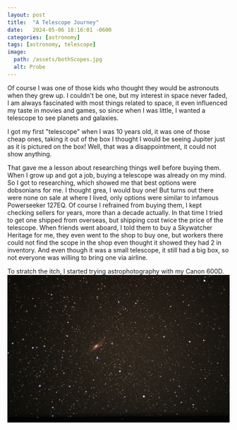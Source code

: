 ```yaml
---
layout: post
title:  "A Telescope Journey"
date:   2024-05-06 18:16:01 -0600
categories: [astronomy]
tags: [astronomy, telescope]
image:
  path: /assets/bothScopes.jpg
  alt: Probe
---
```



Of course I was one of those kids who thought they would be astronouts when they grew up. I couldn't be one, but my interest in space never faded, I am always fascinated with most things related to space, it even influenced my taste in movies and games, so since when I was little, I wanted a telescope to see planets and galaxies.

I got my first "telescope" when I was 10 years old, it was one of those cheap ones, taking it out of the box I thought I would be seeing Jupiter just as it is pictured on the box! Well, that was a disappointment, it could not show anything.

That gave me a lesson about researching things well before buying them. When I grow up and got a job, buying a telescope was already on my mind. So I got to researching, which showed me that best options were dobsonians for me. I thought grea, I would buy one! But turns out there were none on sale at where I lived, only options were similar to infamous Powerseeker 127EQ. Of course I refrained from buying them, I kept checking sellers for years, more than a decade actually. In that time I tried to get one shipped from overseas, but shipping cost twice the price of the telescope. When friends went aboard, I told them to buy a Skywatcher Heritage for me, they even went to the shop to buy one, but workers there could not find the scope in the shop even thought it showed they had 2 in inventory. And even though it was a small telescope, it still had a big box, so not everyone was willing to bring one via airline. 

To stratch the itch, I started trying astrophotography with my Canon 600D. 
![andromeda](/assets/andromeda.jpg)
